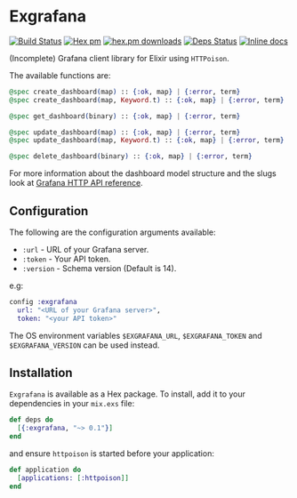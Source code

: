 # Exgrafana

[![Build Status](https://travis-ci.org/gmtprime/exgrafana.svg?branch=master)](https://travis-ci.org/gmtprime/exgrafana) [![Hex pm](http://img.shields.io/hexpm/v/exgrafana.svg?style=flat)](https://hex.pm/packages/exgrafana) [![hex.pm downloads](https://img.shields.io/hexpm/dt/exgrafana.svg?style=flat)](https://hex.pm/packages/exgrafana) [![Deps Status](https://beta.hexfaktor.org/badge/all/github/gmtprime/exgrafana.svg)](https://beta.hexfaktor.org/github/gmtprime/exgrafana) [![Inline docs](http://inch-ci.org/github/gmtprime/exgrafana.svg?branch=master)](http://inch-ci.org/github/gmtprime/exgrafana)

(Incomplete) Grafana client library for Elixir using `HTTPoison`.

The available functions are:

```elixir
@spec create_dashboard(map) :: {:ok, map} | {:error, term}
@spec create_dashboard(map, Keyword.t) :: {:ok, map} | {:error, term}

@spec get_dashboard(binary) :: {:ok, map} | {:error, term}

@spec update_dashboard(map) :: {:ok, map} | {:error, term}
@spec update_dashboard(map, Keyword.t) :: {:ok, map} | {:error, term}

@spec delete_dashboard(binary) :: {:ok, map} | {:error, term}
```

For more information about the dashboard model structure and the slugs look
at
[Grafana HTTP API reference](http://docs.grafana.org/reference/http_api/).

## Configuration

The following are the configuration arguments available:

  * `:url` - URL of your Grafana server.
  * `:token` - Your API token.
  * `:version` - Schema version (Default is 14).

e.g:

```elixir
config :exgrafana
  url: "<URL of your Grafana server>",
  token: "<your API token>"
```

The OS environment variables `$EXGRAFANA_URL`, `$EXGRAFANA_TOKEN` and
`$EXGRAFANA_VERSION` can be used instead.

## Installation

`Exgrafana` is available as a Hex package. To install, add it to your
dependencies in your `mix.exs` file:

```elixir
def deps do
  [{:exgrafana, "~> 0.1"}]
end
```

and ensure `httpoison` is started before your application:

```elixir
def application do
  [applications: [:httpoison]]
end
